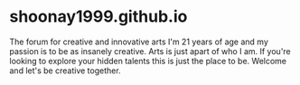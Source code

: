 # shoonay1999.github.io
The forum for creative and innovative arts
I'm 21 years of age and my passion is to be as insanely creative. Arts is just apart of who I am. If you're looking to explore your hidden talents this is just the place to be. Welcome and let's be creative together.
